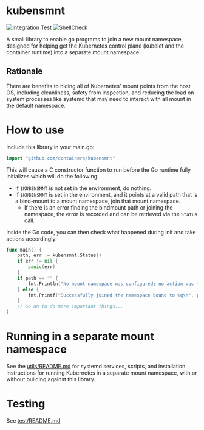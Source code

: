 # kubensmnt

[![Integration Test](https://github.com/containers/kubensmnt/actions/workflows/integration-test.yml/badge.svg)](https://github.com/containers/kubensmnt/actions/workflows/integration-test.yml)
[![ShellCheck](https://github.com/containers/kubensmnt/actions/workflows/shellcheck.yml/badge.svg)](https://github.com/containers/kubensmnt/actions/workflows/shellcheck.yml)

A small library to enable go programs to join a new mount namespace, designed
for helping get the Kubernetes control plane (kubelet and the container
runtime) into a separate mount namespace.

## Rationale

There are benefits to hiding all of Kubernetes' mount points from the host OS,
including cleanliness, safety from inspection, and reducing the load on system
processes like systemd that may need to interact with all mount in the default
namespace.

# How to use

Include this library in your main.go:

```go
import "github.com/containers/kubensmnt"
```

This will cause a C constructor function to run before the Go runtime fully
initializes which will do the following:
- If `$KUBENSMNT` is not set in the environment, do nothing.
- If `$KUBENSMNT` is set in the environment, and it points at a valid path that
  is a bind-mount to a mount namespace, join that mount namespace.
  - If there is an error finding the bindmount path or joining the namespace,
    the error is recorded and can be retrieved via the `Status` call.

Inside the Go code, you can then check what happened during init and take
actions accordingly:

```go
func main() {
    path, err := kubensmnt.Status()
    if err != nil {
        panic(err)
    }
    if path == "" {
        fmt.Println("No mount namespace was configured; no action was taken")
    } else {
        fmt.Printf("Successfully joined the namespace bound to %q\n", path)
    }
    // Go on to do more important things...
}
```

# Running in a separate mount namespace

See the [utils/README.md](utils/README.md) for systemd services,
scripts, and installation instructions for running Kubernetes in a
separate mount namespace, with or without building against this
library.

# Testing

See [test/README.md](test/README.md)
